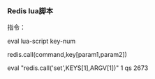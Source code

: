 ### Redis lua脚本

指令：

eval lua-script key-num

redis.call(command,key[param1,param2])

eval "redis.call('set',KEYS[1],ARGV[1])" 1 qs 2673